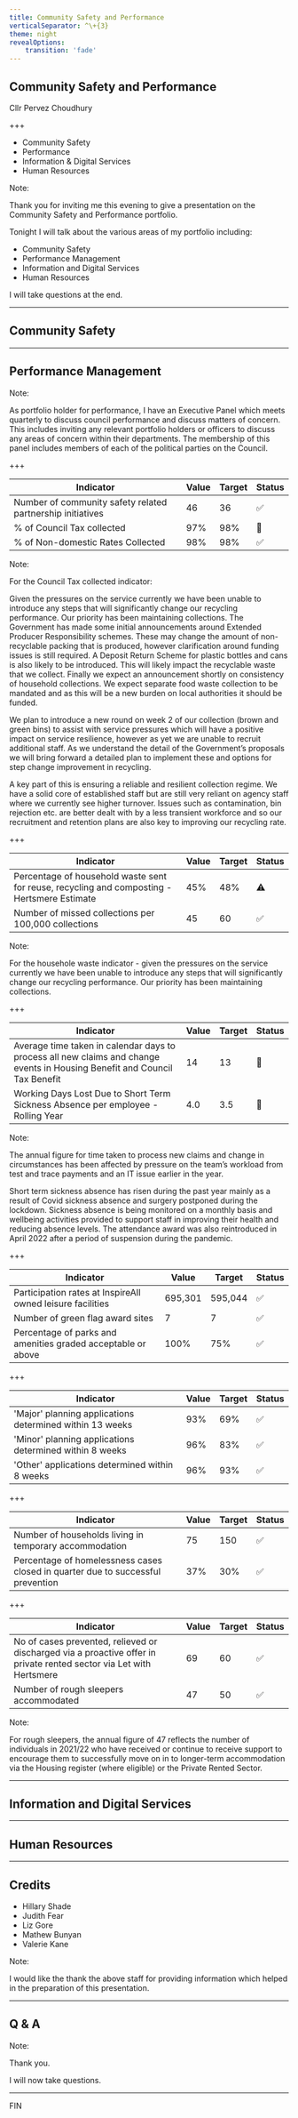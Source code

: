 ```yaml
---
title: Community Safety and Performance
verticalSeparator: ^\+{3}
theme: night
revealOptions:
    transition: 'fade'
---
```



<!-- .slide: data-background="./img/jack-b-LtotBngNZZU-unsplash.jpg" -->
## Community Safety and Performance

Cllr Pervez Choudhury

+++

<!-- .slide: data-background-opacity="0.5" -->
<!-- .slide: data-background="./backgrounds/jack-b-LtotBngNZZU-unsplash.jpg" -->

- Community Safety
- Performance
- Information & Digital Services
- Human Resources

Note:

Thank you for inviting me this evening to give a presentation on the Community Safety and Performance portfolio.

Tonight I will talk about the various areas of my portfolio including:

- Community Safety
- Performance Management
- Information and Digital Services
- Human Resources

I will take questions at the end.

---

## Community Safety

---

## Performance Management

Note:

As portfolio holder for performance, I have an Executive Panel which meets quarterly to discuss council performance and discuss matters of concern.
This includes inviting any relevant portfolio holders or officers to discuss any areas of concern within their departments.
The membership of this panel includes members of each of the political parties on the Council.

+++

| Indicator | Value | Target | Status |
|---|---|---|---|
| Number of community safety related partnership initiatives | 46 | 36 | ✅ |
| % of Council Tax collected | 97% | 98% | 🔴 |
| % of Non-domestic Rates Collected | 98% | 98% | ✅ |

Note:

For the Council Tax collected indicator:

Given the pressures on the service currently we have been unable to introduce any steps that will significantly change our recycling performance.
Our priority has been maintaining collections.
The Government has made some initial announcements around Extended Producer Responsibility schemes.
These may change the amount of non-recyclable packing that is produced, however clarification around funding issues is still required.
A Deposit Return Scheme for plastic bottles and cans is also likely to be introduced.
This will likely impact the recyclable waste that we collect.
Finally we expect an announcement shortly on consistency of household collections.
We expect separate food waste collection to be mandated and as this will be a new burden on local authorities it should be funded.

We plan to introduce a new round on week 2 of our collection (brown and green bins) to assist with service pressures which will have a positive impact on service resilience, however as yet we are unable to recruit additional staff.
As we understand the detail of the Government’s proposals we will bring forward a detailed plan to implement these and options for step change improvement in recycling.

A key part of this is ensuring a reliable and resilient collection regime. We have a solid core of established staff but are still very reliant on agency staff where we currently see higher turnover.
Issues such as contamination, bin rejection etc. are better dealt with by a less transient workforce and so our recruitment and retention plans are also key to improving our recycling rate.

+++

| Indicator | Value | Target | Status |
|---|---|---|---|
| Percentage of household waste sent for reuse, recycling and composting - Hertsmere Estimate | 45% | 48% | ⚠️ |
| Number of missed collections per 100,000 collections | 45 | 60 | ✅ |

Note:

For the househole waste indicator - given the pressures on the service currently we have been unable to introduce any steps that will significantly change our recycling performance.
Our priority has been maintaining collections.

+++

| Indicator | Value | Target | Status |
|---|---|---|---|
| Average time taken in calendar days to process all new claims and change events in Housing Benefit and Council Tax Benefit | 14 | 13 | 🔴 |
| Working Days Lost Due to Short Term Sickness Absence per employee - Rolling Year | 4.0 | 3.5 | 🔴 |

Note:

The annual figure for time taken to process new claims and change in circumstances has been affected by pressure on the team’s workload from test and trace payments and an IT issue earlier in the year.

Short term sickness absence has risen during the past year mainly as a result of Covid sickness absence and surgery postponed during the lockdown.
Sickness absence is being monitored on a monthly basis and wellbeing activities provided to support staff in improving their health and reducing absence levels.
The attendance award was also reintroduced in April 2022 after a period of suspension during the pandemic.

+++

| Indicator | Value | Target | Status |
|---|---|---|---|
| Participation rates at InspireAll owned leisure facilities | 695,301 | 595,044 | ✅ |
| Number of green flag award sites | 7 | 7 | ✅ |
| Percentage of parks and amenities graded acceptable or above | 100% | 75% | ✅ |

+++

| Indicator | Value | Target | Status |
|---|---|---|---|
| 'Major' planning applications determined within 13 weeks | 93% | 69% | ✅ |
| 'Minor' planning applications determined within 8 weeks | 96% | 83% | ✅ |
| 'Other' applications determined within 8 weeks | 96% | 93% | ✅ |

+++

| Indicator | Value | Target | Status |
|---|---|---|---|
| Number of households living in temporary accommodation | 75 | 150 | ✅ |
| Percentage of homelessness cases closed in quarter due to successful prevention | 37% | 30% | ✅ |

+++

| Indicator | Value | Target | Status |
|---|---|---|---|
| No of cases prevented, relieved or discharged via a proactive offer in private rented sector via Let with Hertsmere | 69 | 60 | ✅ |
| Number of rough sleepers accommodated | 47 | 50 | ✅ |

Note:

For rough sleepers, the annual figure of 47 reflects the number of individuals in 2021/22 who have received or continue to receive support to encourage them to successfully move on in to longer-term accommodation via the Housing register (where eligible) or the Private Rented Sector.

---

## Information and Digital Services

---

## Human Resources

---

## Credits

- Hillary Shade
- Judith Fear
- Liz Gore
- Mathew Bunyan
- Valerie Kane

Note:

I would like the thank the above staff for providing information which helped in the preparation of this presentation.

---

<!-- .slide: data-background="./backgrounds/greyson-joralemon-qX8vHmS46xg-unsplash.jpg" -->

## Q & A

Note:

Thank you.

I will now take questions.

---

FIN
